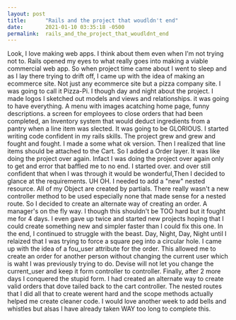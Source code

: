 ```yaml
---
layout: post
title:      "Rails and the project that woudldn't end"
date:       2021-01-10 03:35:18 -0500
permalink:  rails_and_the_project_that_woudldnt_end
---
```



Look, I love making web apps. I think about them even when I'm not trying not to. Rails opened my eyes to what really goes into making a viable commercial web app. So when project time came about I went to sleep and as I lay there trying to drift off, I came up with the idea of making an ecommerce site. Not just any ecommerce site but a pizza company site. I was going to call it Pizza-Pi. I though day and night about the project. I made logos I sketched out models and views and relationships. it was going to have everything. A menu with images acatching home page, funny descriptions. a screen for employees to close orders that had been completed, an Inventory system that would deduct ingredients from a pantry when a line item was slected. It was going to be GLORIOUS. I started writing code confident in my rails skills. The project grew and grew and fought and fought. I made a some what ok version. Then I realized that line items should be attached to the Cart. So I added a Order layer. It was like doing the project over again. Infact I was doing the project over again only to get and error that baffled me to no end. I started over. and over still confident that when I was through it would be wonderful,Then I decided to glance at the requirements. UH OH. I needed to add a "new" nested resource. All of my Object are created by partials. There really wasn't a new controller method to be used especially none that made sense for a nested route. So I decided to create an alternate way of creating an order. A manager's on the fly way. I though this shouldn't be TOO hard but it fought me for 4 days. I even gave up twice and started new projects hoping that I could create something new and simpler faster than I could fix this one. In the end, I continued to struggle with the beast. Day, Night, Day, Night until I relaized that I was trying to force a square peg into a circular hole. I came up with the idea of a fou_user attribute for the order. This allowed me to create an order for another person without changing the current user which is waht I was previously trying to do. Devise will not let you change the current_user and keep it form controller to controller.  Finally, after 2 more days I conquered the stupid form. I had created an alternate way to create valid orders that dove tailed back to the cart controller. The nested routes that I did all that to create werent hard and the scope methods actually helped me create cleaner code. I would love another week to add bells and whistles but alsas I have already taken WAY too long to complete this.
